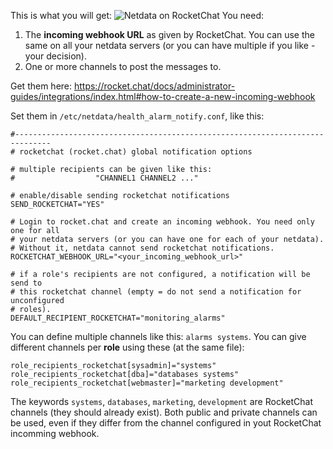 
This is what you will get:
![Netdata on RocketChat](https://i.imgur.com/Zu4t3j3.png)
You need:

1. The **incoming webhook URL** as given by RocketChat. You can use the same on all your netdata servers (or you can have multiple if you like - your decision).
2. One or more channels to post the messages to.

Get them here: https://rocket.chat/docs/administrator-guides/integrations/index.html#how-to-create-a-new-incoming-webhook

Set them in `/etc/netdata/health_alarm_notify.conf`, like this:

```
#------------------------------------------------------------------------------
# rocketchat (rocket.chat) global notification options

# multiple recipients can be given like this:
#                  "CHANNEL1 CHANNEL2 ..."

# enable/disable sending rocketchat notifications
SEND_ROCKETCHAT="YES"

# Login to rocket.chat and create an incoming webhook. You need only one for all
# your netdata servers (or you can have one for each of your netdata).
# Without it, netdata cannot send rocketchat notifications.
ROCKETCHAT_WEBHOOK_URL="<your_incoming_webhook_url>"

# if a role's recipients are not configured, a notification will be send to
# this rocketchat channel (empty = do not send a notification for unconfigured
# roles).
DEFAULT_RECIPIENT_ROCKETCHAT="monitoring_alarms"

```

You can define multiple channels like this: `alarms systems`.
You can give different channels per **role** using these (at the same file):

```
role_recipients_rocketchat[sysadmin]="systems"
role_recipients_rocketchat[dba]="databases systems"
role_recipients_rocketchat[webmaster]="marketing development"
```

The keywords `systems`, `databases`, `marketing`, `development` are RocketChat channels (they should already exist).
Both public and private channels can be used, even if they differ from the channel configured in yout RocketChat incomming webhook.
